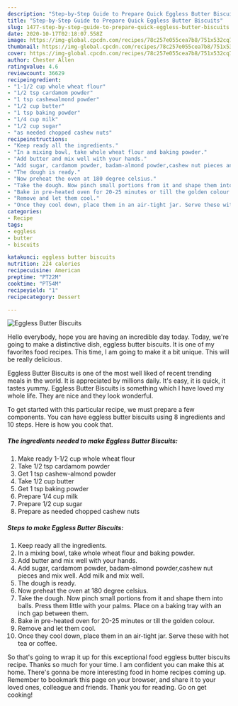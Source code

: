 ```yaml
---
description: "Step-by-Step Guide to Prepare Quick Eggless Butter Biscuits"
title: "Step-by-Step Guide to Prepare Quick Eggless Butter Biscuits"
slug: 1477-step-by-step-guide-to-prepare-quick-eggless-butter-biscuits
date: 2020-10-17T02:18:07.558Z
image: https://img-global.cpcdn.com/recipes/78c257e055cea7b8/751x532cq70/eggless-butter-biscuits-recipe-main-photo.jpg
thumbnail: https://img-global.cpcdn.com/recipes/78c257e055cea7b8/751x532cq70/eggless-butter-biscuits-recipe-main-photo.jpg
cover: https://img-global.cpcdn.com/recipes/78c257e055cea7b8/751x532cq70/eggless-butter-biscuits-recipe-main-photo.jpg
author: Chester Allen
ratingvalue: 4.6
reviewcount: 36629
recipeingredient:
- "1-1/2 cup whole wheat flour"
- "1/2 tsp cardamom powder"
- "1 tsp cashewalmond powder"
- "1/2 cup butter"
- "1 tsp baking powder"
- "1/4 cup milk"
- "1/2 cup sugar"
- "as needed chopped cashew nuts"
recipeinstructions:
- "Keep ready all the ingredients."
- "In a mixing bowl, take whole wheat flour and baking powder."
- "Add butter and mix well with your hands."
- "Add sugar, cardamom powder, badam-almond powder,cashew nut pieces and mix well. Add milk and mix well."
- "The dough is ready."
- "Now preheat the oven at 180 degree celsius."
- "Take the dough. Now pinch small portions from it and shape them into balls. Press them little with your palms. Place on a baking tray with an inch gap between them."
- "Bake in pre-heated oven for 20-25 minutes or till the golden colour."
- "Remove and let them cool."
- "Once they cool down, place them in an air-tight jar. Serve these with hot tea or coffee."
categories:
- Recipe
tags:
- eggless
- butter
- biscuits

katakunci: eggless butter biscuits 
nutrition: 224 calories
recipecuisine: American
preptime: "PT22M"
cooktime: "PT54M"
recipeyield: "1"
recipecategory: Dessert

---
```



![Eggless Butter Biscuits](https://img-global.cpcdn.com/recipes/78c257e055cea7b8/751x532cq70/eggless-butter-biscuits-recipe-main-photo.jpg)

Hello everybody, hope you are having an incredible day today. Today, we're going to make a distinctive dish, eggless butter biscuits. It is one of my favorites food recipes. This time, I am going to make it a bit unique. This will be really delicious.

Eggless Butter Biscuits is one of the most well liked of recent trending meals in the world. It is appreciated by millions daily. It's easy, it is quick, it tastes yummy. Eggless Butter Biscuits is something which I have loved my whole life. They are nice and they look wonderful.




To get started with this particular recipe, we must prepare a few components. You can have eggless butter biscuits using 8 ingredients and 10 steps. Here is how you cook that.

<!--inarticleads1-->

##### The ingredients needed to make Eggless Butter Biscuits:

1. Make ready 1-1/2 cup whole wheat flour
1. Take 1/2 tsp cardamom powder
1. Get 1 tsp cashew-almond powder
1. Take 1/2 cup butter
1. Get 1 tsp baking powder
1. Prepare 1/4 cup milk
1. Prepare 1/2 cup sugar
1. Prepare as needed chopped cashew nuts




<!--inarticleads2-->

##### Steps to make Eggless Butter Biscuits:

1. Keep ready all the ingredients.
1. In a mixing bowl, take whole wheat flour and baking powder.
1. Add butter and mix well with your hands.
1. Add sugar, cardamom powder, badam-almond powder,cashew nut pieces and mix well. Add milk and mix well.
1. The dough is ready.
1. Now preheat the oven at 180 degree celsius.
1. Take the dough. Now pinch small portions from it and shape them into balls. Press them little with your palms. Place on a baking tray with an inch gap between them.
1. Bake in pre-heated oven for 20-25 minutes or till the golden colour.
1. Remove and let them cool.
1. Once they cool down, place them in an air-tight jar. Serve these with hot tea or coffee.




So that's going to wrap it up for this exceptional food eggless butter biscuits recipe. Thanks so much for your time. I am confident you can make this at home. There's gonna be more interesting food in home recipes coming up. Remember to bookmark this page on your browser, and share it to your loved ones, colleague and friends. Thank you for reading. Go on get cooking!
